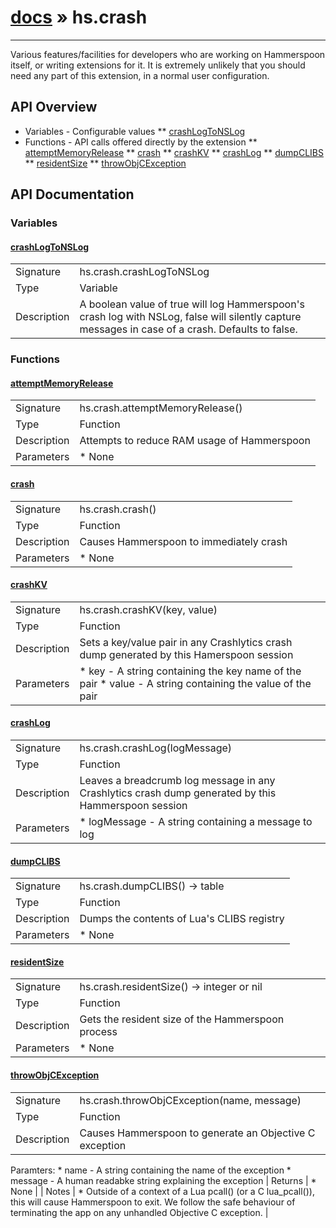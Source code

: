 # [docs](index.md) » hs.crash
---

Various features/facilities for developers who are working on Hammerspoon itself, or writing extensions for it. It is extremely unlikely that you should need any part of this extension, in a normal user configuration.

## API Overview
* Variables - Configurable values
** [crashLogToNSLog](#crashLogToNSLog)
* Functions - API calls offered directly by the extension
** [attemptMemoryRelease](#attemptMemoryRelease)
** [crash](#crash)
** [crashKV](#crashKV)
** [crashLog](#crashLog)
** [dumpCLIBS](#dumpCLIBS)
** [residentSize](#residentSize)
** [throwObjCException](#throwObjCException)

## API Documentation

### Variables

#### [crashLogToNSLog](#crashLogToNSLog)
| | |
|-|-|
| Signature   | hs.crash.crashLogToNSLog  |
| Type        | Variable |
| Description | A boolean value of true will log Hammerspoon's crash log with NSLog, false will silently capture messages in case of a crash. Defaults to false. |

### Functions

#### [attemptMemoryRelease](#attemptMemoryRelease)
| | |
|-|-|
| Signature   | hs.crash.attemptMemoryRelease()  |
| Type        | Function |
| Description | Attempts to reduce RAM usage of Hammerspoon |
| Parameters |  * None | | Returns |  * None | | Notes |  * This function will print some memory usage numbers (in bytes) to the Hammerspoon Console before and after forcing Lua's garbage collector | 
#### [crash](#crash)
| | |
|-|-|
| Signature   | hs.crash.crash()  |
| Type        | Function |
| Description | Causes Hammerspoon to immediately crash |
| Parameters |  * None | | Returns |  * None | | Notes |  * This is for testing purposes only, you are extremely unlikely to need this in normal Hammerspoon usage | 
#### [crashKV](#crashKV)
| | |
|-|-|
| Signature   | hs.crash.crashKV(key, value)  |
| Type        | Function |
| Description | Sets a key/value pair in any Crashlytics crash dump generated by this Hamerspoon session |
| Parameters |  * key - A string containing the key name of the pair * value - A string containing the value of the pair | | Returns |  * None | 
#### [crashLog](#crashLog)
| | |
|-|-|
| Signature   | hs.crash.crashLog(logMessage)  |
| Type        | Function |
| Description | Leaves a breadcrumb log message in any Crashlytics crash dump generated by this Hammerspoon session |
| Parameters |  * logMessage - A string containing a message to log | | Returns |  * None | | Notes |  * This is probably only useful to extension developers. If you are trying to track down a confusing crash, and you have access to the Crashlytics project for Hammerspoon (or access to someone who has access!), this can be a useful way to leave breadcrumbs from Lua in the crash dump | 
#### [dumpCLIBS](#dumpCLIBS)
| | |
|-|-|
| Signature   | hs.crash.dumpCLIBS() -> table  |
| Type        | Function |
| Description | Dumps the contents of Lua's CLIBS registry |
| Parameters |  * None | | Returns |  * A table containing all the paths of C libraries that have been loaded into the Lua runtime | | Notes |  * This is probably only useful to extension developers as a useful way of ensuring that you are loading C libraries from the places you expect. | 
#### [residentSize](#residentSize)
| | |
|-|-|
| Signature   | hs.crash.residentSize() -> integer or nil  |
| Type        | Function |
| Description | Gets the resident size of the Hammerspoon process |
| Parameters |  * None | | Returns |  * An integer containing the amount of RAM in use by Hammerspoon (in bytes), or nil if an error occurred | 
#### [throwObjCException](#throwObjCException)
| | |
|-|-|
| Signature   | hs.crash.throwObjCException(name, message)  |
| Type        | Function |
| Description | Causes Hammerspoon to generate an Objective C exception |
  Paramters:
     * name - A string containing the name of the exception
     * message - A human readabke string explaining the exception
| Returns |  * None | | Notes |  * Outside of a context of a Lua pcall() (or a C lua_pcall()), this will cause Hammerspoon to exit. We follow the safe behaviour of terminating the app on any unhandled Objective C exception. | 